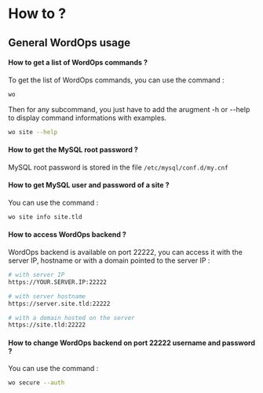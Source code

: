 # How to ?

## General WordOps usage

#### How to get a list of WordOps commands ?

To get the list of WordOps commands, you can use the command :

```bash
wo
```

Then for any subcommand, you just have to add the arugment -h or --help to display command informations with examples.

```bash
wo site --help
```

#### How to get the MySQL root password ?

MySQL root password is stored in the file `/etc/mysql/conf.d/my.cnf`

#### How to get MySQL user and password of a site ?

You can use the command :

```bash
wo site info site.tld
```

#### How to access WordOps backend ?

WordOps backend is available on port 22222, you can access it with the server IP, hostname or with a domain pointed to the server IP :

```bash
# with server IP
https://YOUR.SERVER.IP:22222

# with server hostname
https://server.site.tld:22222

# with a domain hosted on the server
https://site.tld:22222
```

#### How to change WordOps backend on port 22222 username and password ?

You can use the command :

```bash
wo secure --auth
```

